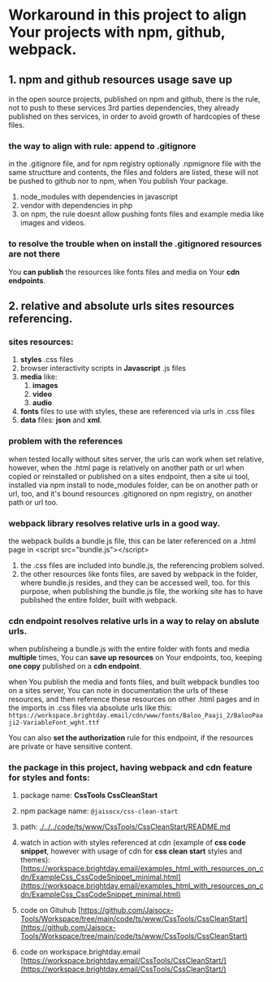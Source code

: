 # Workaround in this project to align Your projects with npm, github, webpack.

## 1. npm and github resources usage save up

in the open source projects, published on npm and github, there is the rule, not to push to these services 3rd parties dependencies, they already published on thes services, in order to avoid growth of hardcopies of these files.


### the way to align with rule: append to .gitignore

in the .gitignore file, and for npm registry optionally .npmignore file with the same structture and contents, the files and folders are listed, these will not be pushed to github nor to npm, when You publish Your package.

1. node_modules with dependencies in javascript
2. vendor with dependencies in php
3. on npm, the rule doesnt allow pushing fonts files and example media like images and videos.


### to resolve the trouble when on install the .gitignored resources are not there

You **can publish** the resources like fonts files and media on Your **cdn endpoints**.


## 2. relative and absolute urls sites resources referencing.

### sites resources:

1. **styles** .css files
2. browser interactivity scripts in **Javascript** .js files
3. **media** like:
    1. **images**
    2. **video**
    3. **audio**
4. **fonts** files to use with styles, these are referenced via urls in .css files
5. **data** files: **json** and **xml**.


### problem with the references

when tested locally without sites server, the urls can work when set relative, 
however, when the .html page is relatively on another path or url when copied or reinstalled or published on a sites endpoint, 
then a site ui tool, installed via npm install to node_modules folder, can be on another path or url, too,
and it's bound resources .gitignored on npm registry, on another path or url too.


### webpack library resolves relative urls in a good way.

the webpack builds a bundle.js file, this can be later referenced on a .html page in &lt;script src="bundle.js"&gt;&lt;/script&gt;

1. the .css files are included into bundle.js, the referencing problem solved.
2. the other resources like fonts files, are saved by webpack in the folder, where bundle.js resides, and they can be accessed well, too. for this purpose, when publishing the bundle.js file, the working site has to have published the entire folder, built with webpack. 


### cdn endpoint resolves relative urls in a way to relay on abslute urls.

when publisheing a bundle.js with the entire folder with fonts and media **multiple** times, You can **save up resources** on Your endpoints, too, keeping **one copy** published on a **cdn endpoint**.

when You publish the media and fonts files, and built webpack bundles too on a sites server,
You can note in documentation the urls of these resources, and then reference these resources on other .html pages and in the imports in .css files via absolute urls like this:
`https://workspace.brightday.email/cdn/www/fonts/Baloo_Paaji_2/BalooPaaji2-VariableFont_wght.ttf`

You can also **set the authorization** rule for this endpoint, if the resources are private or have sensitive content.

### the package in this project, having webpack and cdn feature for styles and fonts:

1. package name:
**CssTools CssCleanStart**

2. npm package name:
`@jaisocx/css-clean-start`

3. path: [./../../code/ts/www/CssTools/CssCleanStart/README.md](./../../code/ts/www/CssTools/CssCleanStart/README.md)


4. watch in action with styles referenced at cdn (example of **css code snippet**, however with usage of cdn for **css clean start** styles and themes):
[https://workspace.brightday.email/examples_html_with_resources_on_cdn/ExampleCss_CssCodeSnippet_minimal.html](https://workspace.brightday.email/examples_html_with_resources_on_cdn/ExampleCss_CssCodeSnippet_minimal.html)


5. code on Gituhub
[https://github.com/Jaisocx-Tools/Workspace/tree/main/code/ts/www/CssTools/CssCleanStart](https://github.com/Jaisocx-Tools/Workspace/tree/main/code/ts/www/CssTools/CssCleanStart)


6. code on workspace.brightday.email
[https://workspace.brightday.email/CssTools/CssCleanStart/](https://workspace.brightday.email/CssTools/CssCleanStart/)


